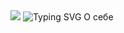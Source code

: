 <img src="https://i.gifer.com/origin/d9/d9c700a31a6643e3f8996a198af596a4_w200.webp" />



<img src="https://readme-typing-svg.herokuapp.com?font=Fira+Code&duration=4000&pause=100&multiline=true&width=1100&height=100&lines=%3Cdiv%3E;%3Ch1%3E%D0%9F%D1%80%D0%B8%D0%B2%D0%B5%D1%82+%D0%9C%D0%B8%D1%80!+%D0%9C%D0%B5%D0%BD%D1%8F+%D0%97%D0%BE%D0%B2%D1%83%D1%82+%D0%96%D0%B5%D0%BD%D1%8F+%D0%A0%D1%83%D1%81%D0%B0%D0%BA%D0%BE%D0%B2%3C%2Fh1%3E;%3Cp%3E%D0%A1+%D0%BD%D0%BE%D1%8F%D0%B1%D1%80%D1%8F+2021%D0%B3+%D0%BF%D0%BE+%D0%BD%2F%D0%B2+%D1%83%D1%87%D1%83%D1%81%D1%8C+%D0%B2+%D0%AF%D0%BD%D0%B4%D0%B5%D0%BA%D1%81+%D0%BF%D1%80%D0%B0%D0%BA%D1%82%D0%B8%D0%BA%D1%83%D0%BC+%D0%BD%D0%B0+%D1%84%D0%B0%D0%BA%D1%83%D0%BB%D1%8C%D1%82%D0%B5%D1%82%D0%B5+%D0%B2%D0%B5%D0%B1-%D1%80%D0%B0%D0%B7%D1%80%D0%B0%D0%B1%D0%BE%D1%82%D1%87%D0%B8%D0%BA+%2B%3C%2Fp%3E;%3C%2Fdiv%3E" alt="Typing SVG" />
О себе 

